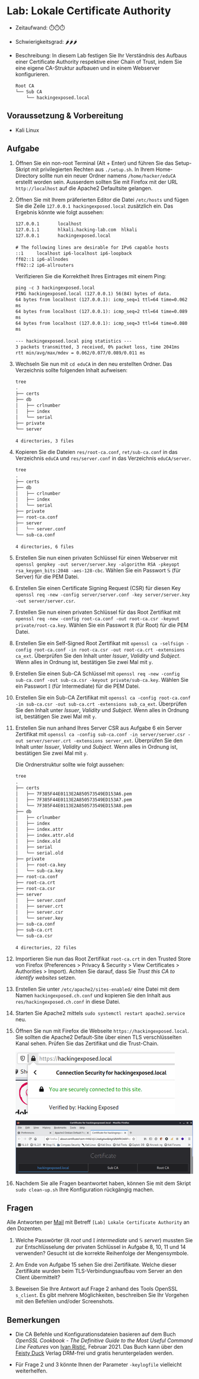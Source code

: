 # Lab: Lokale Certificate Authority

-   Zeitaufwand:        ⏱️⏱️⏱️
-   Schwierigkeitsgrad: 🌶🌶🌶️
-   Beschreibung: In diesem Lab festigen Sie Ihr Verständnis des Aufbaus einer Certificate Authority respektive einer Chain of Trust, indem Sie eine eigene CA-Struktur aufbauen und in einem Webserver konfigurieren.

        Root CA
        └── Sub CA
            └── hackingexposed.local

## Voraussetzung & Vorbereitung

-   Kali Linux

## Aufgabe

1.  Öffnen Sie ein non-root Terminal (Alt + Enter) und führen Sie das Setup-Skript mit privilegierten Rechten aus `./setup.sh`. In Ihrem Home-Directory sollte nun ein neuer Ordner namens `/home/hacker/eduCA` erstellt worden sein. Ausserdem sollten Sie mit Firefox mit der URL `http://localhost` auf die Apache2 Defaultsite gelangen.

2.  Öffnen Sie mit Ihrem präferierten Editor die Datei `/etc/hosts` und fügen Sie die Zeile `127.0.0.1 hackingexposed.local` zusätzlich ein. Das Ergebnis könnte wie folgt aussehen:

        127.0.0.1       localhost
        127.0.1.1       hlkali.hacking-lab.com  hlkali
        127.0.0.1       hackingexposed.local

        # The following lines are desirable for IPv6 capable hosts
        ::1     localhost ip6-localhost ip6-loopback
        ff02::1 ip6-allnodes
        ff02::2 ip6-allrouters

    Verifizieren Sie die Korrektheit Ihres Eintrages mit einem Ping:

        ping -c 3 hackingexposed.local
        PING hackingexposed.local (127.0.0.1) 56(84) bytes of data.
        64 bytes from localhost (127.0.0.1): icmp_seq=1 ttl=64 time=0.062 ms
        64 bytes from localhost (127.0.0.1): icmp_seq=2 ttl=64 time=0.089 ms
        64 bytes from localhost (127.0.0.1): icmp_seq=3 ttl=64 time=0.080 ms

        --- hackingexposed.local ping statistics ---
        3 packets transmitted, 3 received, 0% packet loss, time 2041ms
        rtt min/avg/max/mdev = 0.062/0.077/0.089/0.011 ms

3.  Wechseln Sie nun mit `cd eduCA` in den neu erstellten Ordner. Das Verzeichnis sollte folgenden Inhalt aufweisen:

        tree
        .
        ├── certs
        ├── db
        │   ├── crlnumber
        │   ├── index
        │   └── serial
        ├── private
        └── server

        4 directories, 3 files

4.  Kopieren Sie die Dateien `res/root-ca.conf`, `ret/sub-ca.conf` in das Verzeichnis `eduCA` und `res/server.conf` in das Verzeichnis `eduCA/server`.

        tree
        .
        ├── certs
        ├── db
        │   ├── crlnumber
        │   ├── index
        │   └── serial
        ├── private
        ├── root-ca.conf
        ├── server
        │   └── server.conf
        └── sub-ca.conf

        4 directories, 6 files

5.  Erstellen Sie nun einen privaten Schlüssel für einen Webserver mit `openssl genpkey -out server/server.key -algorithm RSA -pkeyopt rsa_keygen_bits:2048 -aes-128-cbc`. Wählen Sie ein Passwort 𝕊 (für Server) für die PEM Datei.

6.  Erstellen Sie einen Certificate Signing Request (CSR) für diesen Key `openssl req -new -config server/server.conf -key server/server.key -out server/server.csr`.

7.  Erstellen Sie nun einen privaten Schlüssel für das Root Zertifikat mit `openssl req -new -config root-ca.conf -out root-ca.csr -keyout private/root-ca.key`. Wählen Sie ein Passwort ℝ (für Root) für die PEM Datei.

8.  Erstellen Sie ein Self-Signed Root Zertifikat mit `openssl ca -selfsign -config root-ca.conf -in root-ca.csr -out root-ca.crt -extensions ca_ext`. Überprüfen Sie den Inhalt unter _Issuer_, _Validity_ und _Subject_. Wenn alles in Ordnung ist, bestätigen Sie zwei Mal mit `y`.

9.  Erstellen Sie einen Sub-CA Schlüssel mit `openssl req -new -config sub-ca.conf -out sub-ca.csr -keyout private/sub-ca.key`. Wählen Sie ein Passwort 𝕀 (für Intermediate) für die PEM Datei.

10. Erstellen Sie ein Sub-CA Zertifikat mit `openssl ca -config root-ca.conf -in sub-ca.csr -out sub-ca.crt -extensions sub_ca_ext`. Überprüfen Sie den Inhalt unter _Issuer_, _Validity_ und _Subject_. Wenn alles in Ordnung ist, bestätigen Sie zwei Mal mit `y`.

11. Erstellen Sie nun anhand Ihres Server CSR aus Aufgabe 6 ein Server Zertifikat mit `openssl ca -config sub-ca.conf -in server/server.csr -out server/server.crt -extensions server_ext`. Überprüfen Sie den Inhalt unter _Issuer_, _Validity_ und _Subject_. Wenn alles in Ordnung ist, bestätigen Sie zwei Mal mit `y`.

    Die Ordnerstruktur sollte wie folgt aussehen:

        tree
        .
        ├── certs
        │   ├── 7F385F44E0113E2A850573549ED153A6.pem
        │   ├── 7F385F44E0113E2A850573549ED153A7.pem
        │   └── 7F385F44E0113E2A850573549ED153A8.pem
        ├── db
        │   ├── crlnumber
        │   ├── index
        │   ├── index.attr
        │   ├── index.attr.old
        │   ├── index.old
        │   ├── serial
        │   └── serial.old
        ├── private
        │   ├── root-ca.key
        │   └── sub-ca.key
        ├── root-ca.conf
        ├── root-ca.crt
        ├── root-ca.csr
        ├── server
        │   ├── server.conf
        │   ├── server.crt
        │   ├── server.csr
        │   └── server.key
        ├── sub-ca.conf
        ├── sub-ca.crt
        └── sub-ca.csr

        4 directories, 22 files

12. Importieren Sie nun das Root Zertifikat `root-ca.crt` in den Trusted Store von Firefox (Preferences > Privacy & Security > View Certificates > Authorities > Import). Achten Sie darauf, dass Sie _Trust this CA to identify websites_ setzen.

13. Erstellen Sie unter `/etc/apache2/sites-enabled/` eine Datei mit dem Namen `hackingexposed.ch.conf` und kopieren Sie den Inhalt aus `res/hackingexposed.ch.conf` in diese Datei.

14. Starten Sie Apache2 mittels `sudo systemctl restart apache2.service` neu.

15. Öffnen Sie nun mit Firefox die Webseite `https://hackingexposed.local`. Sie sollten die Apache2 Default-Site über einen TLS verschlüsselten Kanal sehen. Prüfen Sie das Zertifikat und die Trust-Chain.

    ![Firefox Website verified](img/firefox-verified.png)

    ![Firefox Trust Chain](img/firefox-trust-chain.png)

16. Nachdem Sie alle Fragen beantwortet haben, können Sie mit dem Skript `sudo clean-up.sh` Ihre Konfiguration rückgängig machen.

## Fragen

Alle Antworten per [Mail](mailto:pascal.knecht@juventus.schule?subject=[Lab]%20Lokale%20Certificate%20Authority) mit Betreff `[Lab] Lokale Certificate Authority` an den Dozenten.

1.  Welche Passwörter (ℝ _root_ und 𝕀 _intermediate_ und 𝕊 _server_) mussten Sie zur Entschlüsselung der privaten Schlüssel in Aufgabe 8, 10, 11 und 14 verwenden? Gesucht ist die korrekte Reihenfolge der Mengensymbole.

2.  Am Ende von Aufgabe 15 sehen Sie drei Zertifikate. Welche dieser Zertifikate wurden beim TLS-Verbindungsaufbau vom Server an den Client übermittelt?

3.  Beweisen Sie Ihre Antwort auf Frage 2 anhand des Tools OpenSSL `s_client`. Es gibt mehrere Möglichkeiten, beschreiben Sie Ihr Vorgehen mit den Befehlen und/oder Screenshots.

## Bemerkungen

-   Die CA Befehle und Konfigurationsdateien basieren auf dem Buch _OpenSSL Cookbook - The Definitive Guide to the Most Useful Command Line Features_ von [Ivan Ristić](https://blog.ivanristic.com/), Februar 2021. Das Buch kann über den [Feisty Duck](https://www.feistyduck.com/books/openssl-cookbook/) Verlag DRM-frei und gratis heruntergeladen werden.

-   Für Frage 2 und 3 könnte Ihnen der Parameter `-keylogfile` vielleicht weiterhelfen.
